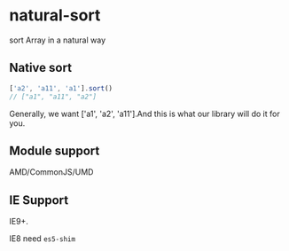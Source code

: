 # natural-sort

sort Array<string> in a natural way

## Native sort

```js
['a2', 'a11', 'a1'].sort()
// ["a1", "a11", "a2"]
```

Generally, we want ['a1', 'a2', 'a11'].And this is what our library will do it for you.

## Module support

AMD/CommonJS/UMD

## IE Support

IE9+.

IE8 need `es5-shim`
